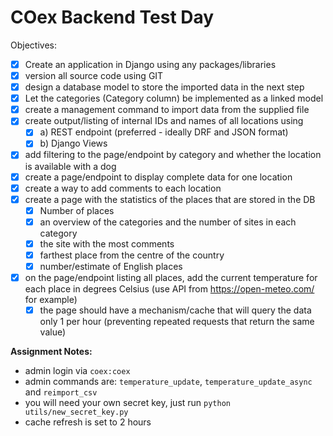 # **COex Backend Test Day**
Objectives:
- [X] Create an application in Django using any packages/libraries
- [X] version all source code using GIT
- [X] design a database model to store the imported data in the next step
- [X] Let the categories (Category column) be implemented as a linked model
- [X] create a management command to import data from the supplied file
- [X] create output/listing of internal IDs and names of all locations using
    - [X] a) REST endpoint (preferred - ideally DRF and JSON format)
    - [X] b) Django Views
- [X] add filtering to the page/endpoint by category and whether the location is available with a dog
- [X] create a page/endpoint to display complete data for one location
- [X] create a way to add comments to each location
- [X] create a page with the statistics of the places that are stored in the DB
    - [X] Number of places
    - [X] an overview of the categories and the number of sites in each category
    - [X] the site with the most comments
    - [X] farthest place from the centre of the country
    - [X] number/estimate of English places
- [X] on the page/endpoint listing all places, add the current temperature for each place in degrees Celsius (use API from https://open-meteo.com/ for example)
    - [X] the page should have a mechanism/cache that will query the data only 1 per hour (preventing repeated requests that return the same value)

**Assignment Notes:**
- admin login via `coex:coex`
- admin commands are: `temperature_update`, `temperature_update_async` and `reimport_csv`
- you will need your own secret key, just run `python utils/new_secret_key.py`
- cache refresh is set to 2 hours
